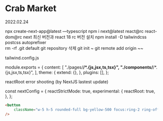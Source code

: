 # Crab Market

2022.02.24

npx create-next-app@latest —typescript
npm i next@latest react@rc react-dom@rc next 최신 버전과 react 18 rc 버전 설치
npm install -D tailwindcss postcss autoprefixer  
rm -rf .git default git repository 삭제
git init ~ git remote add origin ~~

tailwind.config.js

module.exports = {
content: [
"./pages/**/*.{js,jsx,ts,tsx}",
"./components/**/*.{js,jsx,ts,tsx}",
],
theme: {
extend: {},
},
plugins: [],
};

reactRoot error shooting (by NextJS lastest update)

const nextConfig = {
reactStrictMode: true,
experimental: {
reactRoot: true,
},
};

```html
<button
	className="w-5 h-5 rounded-full bg-yellow-500 focus:ring-2 ring-offset-2 ring-yellow-500 transition"
/>
```
